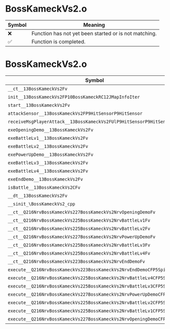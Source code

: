 # BossKameckVs2.o
| Symbol | Meaning 
| ------------- | ------------- 
| :x: | Function has not yet been started or is not matching. 
| :white_check_mark: | Function is completed. 


# BossKameckVs2.o
| Symbol | Decompiled? |
| ------------- | ------------- |
| `__ct__13BossKameckVs2Fv` | :x: |
| `init__13BossKameckVs2FP10BossKameckRC12JMapInfoIter` | :x: |
| `start__13BossKameckVs2Fv` | :x: |
| `attackSensor__13BossKameckVs2FP9HitSensorP9HitSensor` | :x: |
| `receiveMsgPlayerAttack__13BossKameckVs2FUlP9HitSensorP9HitSensor` | :x: |
| `exeOpeningDemo__13BossKameckVs2Fv` | :x: |
| `exeBattleLv1__13BossKameckVs2Fv` | :x: |
| `exeBattleLv2__13BossKameckVs2Fv` | :x: |
| `exePowerUpDemo__13BossKameckVs2Fv` | :x: |
| `exeBattleLv3__13BossKameckVs2Fv` | :x: |
| `exeBattleLv4__13BossKameckVs2Fv` | :x: |
| `exeEndDemo__13BossKameckVs2Fv` | :x: |
| `isBattle__13BossKameckVs2CFv` | :x: |
| `__dt__13BossKameckVs2Fv` | :x: |
| `__sinit_\BossKameckVs2_cpp` | :x: |
| `__ct__Q216NrvBossKameckVs227BossKameckVs2NrvOpeningDemoFv` | :x: |
| `__ct__Q216NrvBossKameckVs225BossKameckVs2NrvBattleLv1Fv` | :x: |
| `__ct__Q216NrvBossKameckVs225BossKameckVs2NrvBattleLv2Fv` | :x: |
| `__ct__Q216NrvBossKameckVs227BossKameckVs2NrvPowerUpDemoFv` | :x: |
| `__ct__Q216NrvBossKameckVs225BossKameckVs2NrvBattleLv3Fv` | :x: |
| `__ct__Q216NrvBossKameckVs225BossKameckVs2NrvBattleLv4Fv` | :x: |
| `__ct__Q216NrvBossKameckVs223BossKameckVs2NrvEndDemoFv` | :x: |
| `execute__Q216NrvBossKameckVs223BossKameckVs2NrvEndDemoCFP5Spine` | :x: |
| `execute__Q216NrvBossKameckVs225BossKameckVs2NrvBattleLv4CFP5Spine` | :x: |
| `execute__Q216NrvBossKameckVs225BossKameckVs2NrvBattleLv3CFP5Spine` | :x: |
| `execute__Q216NrvBossKameckVs227BossKameckVs2NrvPowerUpDemoCFP5Spine` | :x: |
| `execute__Q216NrvBossKameckVs225BossKameckVs2NrvBattleLv2CFP5Spine` | :x: |
| `execute__Q216NrvBossKameckVs225BossKameckVs2NrvBattleLv1CFP5Spine` | :x: |
| `execute__Q216NrvBossKameckVs227BossKameckVs2NrvOpeningDemoCFP5Spine` | :x: |
